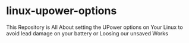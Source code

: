 # linux-upower-options
This Repository is All About setting the UPower options on Your Linux to avoid lead damage on your battery or Loosing our unsaved Works
